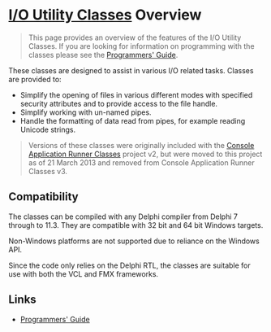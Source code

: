 # [I/O Utility Classes](../index.md) Overview

> This page provides an overview of the features of the I/O Utility Classes. If you are looking for information on programming with the classes please see the [Programmers' Guide](./API.md).

These classes are designed to assist in various I/O related tasks. Classes are provided to:

* Simplify the opening of files in various different modes with specified security attributes and to provide access to the file handle.
* Simplify working with un-named pipes.
* Handle the formatting of data read from pipes, for example reading Unicode strings.

> Versions of these classes were originally included with the [Console Application Runner Classes](../../ConsoleApp/index.md) project v2, but were moved to this project as of 21 March 2013 and removed from Console Application Runner Classes v3.

## Compatibility

The classes can be compiled with any Delphi compiler from Delphi 7 through to 11.3. They are compatible with 32 bit and 64 bit Windows targets.

Non-Windows platforms are not supported due to reliance on the Windows API.

Since the code only relies on the Delphi RTL, the classes are suitable for use with both the VCL and FMX frameworks.

## Links

* [Programmers' Guide](./API.md)
